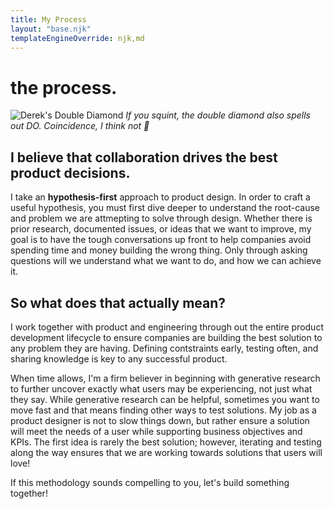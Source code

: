 ```yaml
---
title: My Process
layout: "base.njk"
templateEngineOverride: njk,md
---
```

<div id="process">

# the process.
<!-- Removed from section below: style="display:flex; justify-content:center" -->
<section>

![Derek's Double Diamond](/assets/diamond.png)
*If you squint, the double diamond also spells out DO. Coincidence, I think not 👀*
</section>
<section>

## I believe that collaboration drives the best product decisions.

I take an **hypothesis-first** approach to product design. In order to craft a useful hypothesis, you must first dive deeper to understand the root-cause and problem we are attmepting to solve through design. Whether there is prior research, documented issues, or ideas that we want to improve, my goal is to have the tough conversations up front to help companies avoid spending time and money building the wrong thing. Only through asking questions will we understand what we want to do, and how we can achieve it.
</section>
<section>

## So what does that actually mean?

I work together with product and engineering through out the entire product development lifecycle to ensure companies are building the best solution to any problem they are having. Defining contstraints early, testing often, and sharing knowledge is key to any successful product. 

When time allows, I'm a firm believer in beginning with generative research to further uncover exactly what users may be experiencing, not just what they say. While generative research can be helpful, sometimes you want to move fast and that means finding other ways to test solutions. My job as a product designer is not to slow things down, but rather ensure a solution will meet the needs of a user while supporting business objectives and KPIs. The first idea is rarely the best solution; however, iterating and testing along the way ensures that we are working towards solutions that users will love!

If this methodology sounds compelling to you, let's build something together! 
</section>
</div>